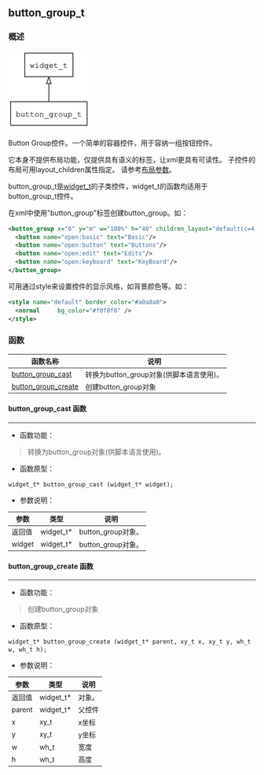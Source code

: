 ## button\_group\_t
### 概述
![image](images/button_group_t_0.png)

 Button Group控件。一个简单的容器控件，用于容纳一组按钮控件。

 它本身不提供布局功能，仅提供具有语义的标签，让xml更具有可读性。
 子控件的布局可用layout\_children属性指定。
 请参考[布局参数](https://github.com/zlgopen/awtk/blob/master/docs/layout.md)。

 button\_group\_t是[widget\_t](widget_t.md)的子类控件，widget\_t的函数均适用于button\_group\_t控件。

 在xml中使用"button\_group"标签创建button\_group。如：

 ```xml
 <button_group x="0" y="m" w="100%" h="40" children_layout="default(c=4,r=1,s=5,m=5)">
   <button name="open:basic" text="Basic"/>
   <button name="open:button" text="Buttons"/>
   <button name="open:edit" text="Edits"/>
   <button name="open:keyboard" text="KeyBoard"/>
 </button_group>
 ```

 可用通过style来设置控件的显示风格，如背景颜色等。如：

 ```xml
 <style name="default" border_color="#a0a0a0">
   <normal     bg_color="#f0f0f0" />
 </style>
 ```
### 函数
<p id="button_group_t_methods">

| 函数名称 | 说明 | 
| -------- | ------------ | 
| <a href="#button_group_t_button_group_cast">button\_group\_cast</a> | 转换为button_group对象(供脚本语言使用)。 |
| <a href="#button_group_t_button_group_create">button\_group\_create</a> | 创建button_group对象 |
#### button\_group\_cast 函数
-----------------------

* 函数功能：

> <p id="button_group_t_button_group_cast"> 转换为button_group对象(供脚本语言使用)。



* 函数原型：

```
widget_t* button_group_cast (widget_t* widget);
```

* 参数说明：

| 参数 | 类型 | 说明 |
| -------- | ----- | --------- |
| 返回值 | widget\_t* | button\_group对象。 |
| widget | widget\_t* | button\_group对象。 |
#### button\_group\_create 函数
-----------------------

* 函数功能：

> <p id="button_group_t_button_group_create"> 创建button_group对象



* 函数原型：

```
widget_t* button_group_create (widget_t* parent, xy_t x, xy_t y, wh_t w, wh_t h);
```

* 参数说明：

| 参数 | 类型 | 说明 |
| -------- | ----- | --------- |
| 返回值 | widget\_t* | 对象。 |
| parent | widget\_t* | 父控件 |
| x | xy\_t | x坐标 |
| y | xy\_t | y坐标 |
| w | wh\_t | 宽度 |
| h | wh\_t | 高度 |
